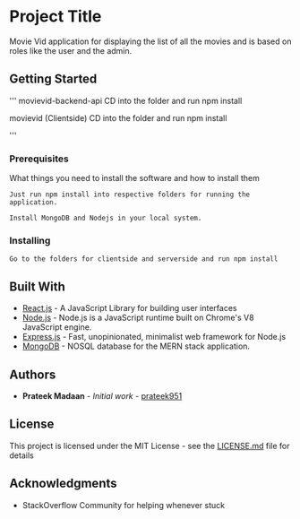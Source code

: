 

# Project Title

Movie Vid application for displaying the list of all the movies and is based on roles like the user and the admin.

## Getting Started

'''
movievid-backend-api CD into the folder and run npm install 

movievid (Clientside) CD into the folder and run npm install 

'''

### Prerequisites

What things you need to install the software and how to install them

```
Just run npm install into respective folders for running the application. 

Install MongoDB and Nodejs in your local system.

```

### Installing

```
Go to the folders for clientside and serverside and run npm install 
```

## Built With

* [React.js](https://reactjs.org/) - A JavaScript Library for building user interfaces 
* [Node.js](https://nodejs.org/en/) - Node.js is a JavaScript runtime built on Chrome's V8 JavaScript engine.
* [Express.js](https://expressjs.com/) - Fast, unopinionated, minimalist web framework for Node.js
* [MongoDB](https://www.mongodb.com/) - NOSQL database for the MERN stack application.

## Authors

* **Prateek Madaan** - *Initial work* - [prateek951](https://github.com/prateek951)


## License

This project is licensed under the MIT License - see the [LICENSE.md](LICENSE.md) file for details

## Acknowledgments

* StackOverflow Community for helping whenever stuck

